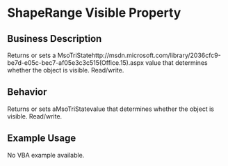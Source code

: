 # ShapeRange Visible Property

## Business Description
Returns or sets a MsoTriStatehttp://msdn.microsoft.com/library/2036cfc9-be7d-e05c-bec7-af05e3c3c515(Office.15).aspx value that determines whether the object is visible. Read/write.

## Behavior
Returns or sets aMsoTriStatevalue that determines whether the object is visible. Read/write.

## Example Usage
No VBA example available.